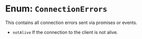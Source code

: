 # Enum: `ConnectionErrors`
This contains all connection errors sent via promises or events.

  - `notAlive` If the connection to the client is not alive.
  
